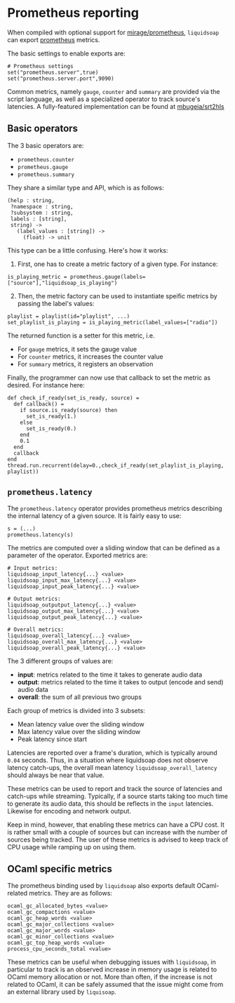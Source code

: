Prometheus reporting
====================

When compiled with optional support for [mirage/prometheus](https://github.com/mirage/prometheus), 
`liquidsoap` can export [prometheus](https://prometheus.io/) metrics. 

The basic settings to enable exports are:
```liquidsoap
# Prometheus settings
set("prometheus.server",true)
set("prometheus.server.port",9090)
```

Common metrics, namely `gauge`, `counter` and `summary` are provided via the script language, as well
as a specialized operator to track source's latencies. A fully-featured implementation can be found at
[mbugeia/srt2hls](https://github.com/mbugeia/srt2hls)

Basic operators
---------------

The 3 basic operators are:
* `prometheus.counter`
* `prometheus.gauge`
* `prometheus.summary`

They share a similar type and API, which is as follows:
```liquidsoap
(help : string,
 ?namespace : string,
 ?subsystem : string,
 labels : [string],
 string) ->
   (label_values : [string]) -> 
     (float) -> unit
```

This type can be a little confusing. Here's how it works:
1. First, one has to create a metric factory of a given type. For instance:
```liquidsoap
is_playing_metric = prometheus.gauge(labels=["source"],"liquidsoap_is_playing")
```
2. Then, the metric factory can be used to instantiate speific metrics by passing the label's values:
```liquidsoap
playlist = playlist(id="playlist", ...)
set_playlist_is_playing = is_playing_metric(label_values=["radio"])
```
The returned function is a setter for this metric, i.e.
* For `gauge` metrics, it sets the gauge value
* For `counter` metrics, it increases the counter value
* For `summary` metrics, it registers an observation

Finally, the programmer can now use that callback to set the metric as desired. For instance here:
```liquidsoap
def check_if_ready(set_is_ready, source) =
  def callback() =
    if source.is_ready(source) then
      set_is_ready(1.)
    else
      set_is_ready(0.)
    end
    0.1
  end
  callback
end
thread.run.recurrent(delay=0.,check_if_ready(set_playlist_is_playing, playlist))
```

`prometheus.latency`
--------------------

The `prometheus.latency` operator provides prometheus metrics describing the internal latency of a given
source. It is fairly easy to use:
```liquidsoap
s = (...)
prometheus.latency(s)
```
The metrics are computed over a sliding window that can be defined as a parameter of the operator. Exported metrics are:
```
# Input metrics:
liquidsoap_input_latency{...} <value>
liquidsoap_input_max_latency{...} <value>
liquidsoap_input_peak_latency{...} <value>

# Output metrics:
liquidsoap_outputput_latency{...} <value>
liquidsoap_output_max_latency{...} <value>
liquidsoap_output_peak_latency{...} <value>

# Overall metrics:
liquidsoap_overall_latency{...} <value>
liquidsoap_overall_max_latency{...} <value>
liquidsoap_overall_peak_latency{...} <value>
```

The 3 different groups of values are:
* **input**: metrics related to the time it takes to generate audio data
* **output**: metrics related to the time it takes to output (encode and send) audio data
* **overall**: the sum of all previous two groups

Each group of metrics is divided into 3 subsets:
* Mean latency value over the sliding window
* Max latency value over the sliding window
* Peak latency since start

Latencies are reported over a frame's duration, which is typically around `0.04` seconds. Thus, in a situation
where liquidsoap does not observe latency catch-ups, the overall mean latency `liquidsoap_overall_latency` should
always be near that value.

These metrics can be used to report and track the source of latencies and catch-ups while streaming.
Typically, if a source starts taking too much time to generate its audio data, this should be reflects in the 
`input` latencies. Likewise for encoding and network output.

Keep in mind, however, that enabling these metrics can have a CPU cost. It is rather small with a couple of sources
but can increase with the number of sources being tracked. The user of these metrics is advised to keep track of
CPU usage while ramping up on using them.

OCaml specific metrics
----------------------

The prometheus binding used by `liquidsoap` also exports default OCaml-related metrics. They are as follows:
```
ocaml_gc_allocated_bytes <value>
ocaml_gc_compactions <value>
ocaml_gc_heap_words <value>
ocaml_gc_major_collections <value>
ocaml_gc_major_words <value>
ocaml_gc_minor_collections <value>
ocaml_gc_top_heap_words <value>
process_cpu_seconds_total <value>
```

These metrics can be useful when debugging issues with `liquidsoap`, in particular to track is an observed increase in
memory usage is related to OCaml memory allocation or not. More than often, if the increase is not related to OCaml,
it can be safely assumed that the issue might come from an external library used by `liquisoap`.
